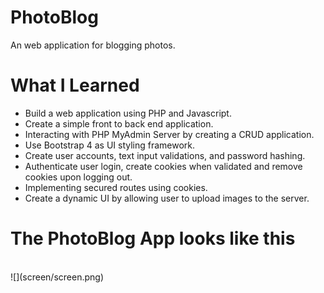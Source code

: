 # PhotoBlog

An web application for blogging photos.

# What I Learned

* Build a web application using PHP and Javascript.
* Create a simple front to back end application. 
* Interacting with PHP MyAdmin Server by creating a CRUD application.
* Use Bootstrap 4 as UI styling framework.
* Create user accounts, text input validations, and password hashing.
* Authenticate user login, create cookies when validated and remove cookies upon logging out.
* Implementing secured routes using cookies.
* Create a dynamic UI by allowing user to upload images to the server.<br>

# The PhotoBlog App looks like this
<br>
![](screen/screen.png)
